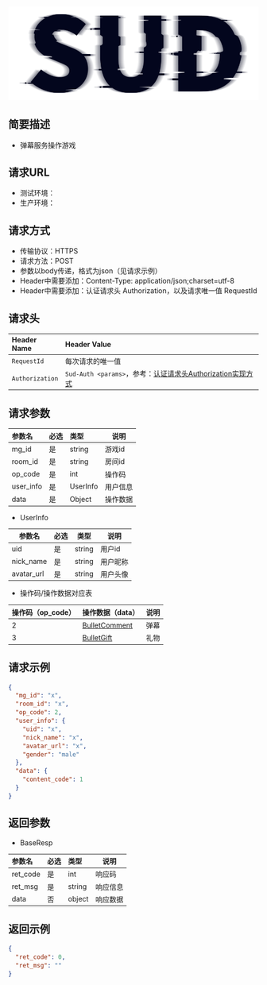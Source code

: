 #

![SUD](../../Resource/logo.png)

## 简要描述

- 弹幕服务操作游戏

## 请求URL

- 测试环境：
- 生产环境：

## 请求方式

- 传输协议：HTTPS
- 请求方法：POST
- 参数以body传递，格式为json（见请求示例）
- Header中需要添加：Content-Type: application/json;charset=utf-8
- Header中需要添加：认证请求头 Authorization，以及请求唯一值 RequestId

## 请求头

| Header Name     | Header Value                                                                                 |
|:----------------|:---------------------------------------------------------------------------------------------|
| `RequestId`     | 每次请求的唯一值                                                                                     |
| `Authorization` | `Sud-Auth <params>`，参考：[认证请求头Authorization实现方式](../ServerSDKAPI/AuthorizationDescription.md) |

## 请求参数

| 参数名       | 必选  | 类型       | 说明   |
|:----------|:----|:---------|------|
| mg_id     | 是   | string   | 游戏id |
| room_id   | 是   | string   | 房间id |
| op_code   | 是   | int      | 操作码  |
| user_info | 是   | UserInfo | 用户信息 |
| data      | 是   | Object   | 操作数据 |

- UserInfo

| 参数名        | 必选  | 类型     | 说明   |
|------------|-----|--------|------|
| uid        | 是   | string | 用户id |
| nick_name  | 是   | string | 用户昵称 |
| avatar_url | 是   | string | 用户头像 |

- 操作码/操作数据对应表

| 操作码（op_code） | 操作数据（data）                                     | 说明  |
|--------------|------------------------------------------------|-----|
| 2            | [BulletComment](BulletOpData/BulletComment.md) | 弹幕  |
| 3            | [BulletGift](BulletOpData/BulletGift.md)       | 礼物  |


## 请求示例

```json
{
  "mg_id": "x",
  "room_id": "x",
  "op_code": 2,
  "user_info": {
    "uid": "x",
    "nick_name": "x",
    "avatar_url": "x",
    "gender": "male"
  },
  "data": {
    "content_code": 1
  }
}
```

## 返回参数

- BaseResp

| 参数名      | 必选  | 类型     | 说明   |
|:---------|:----|:-------|------|
| ret_code | 是   | int    | 响应码  |
| ret_msg  | 是   | string | 响应信息 |
| data     | 否   | object | 响应数据 |

## 返回示例

```json
{
  "ret_code": 0,
  "ret_msg": ""
}
```
